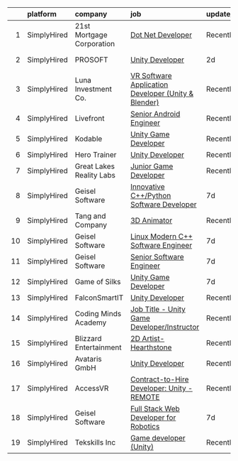 

|    | platform    | company                   | job                                                                                                                                                             | update_time   | location           |
|---:|:------------|:--------------------------|:----------------------------------------------------------------------------------------------------------------------------------------------------------------|:--------------|:-------------------|
|  1 | SimplyHired | 21st Mortgage Corporation | [Dot Net Developer](https://www.simplyhired.com/job/EGRQAiY53TICJxtUHsDSlq-KP4RKqfRCNocZFTvPJXMjLVDjyUcOEQ?q=unity+developer)                                   | Recently      | Knoxville, TN      |
|  2 | SimplyHired | PROSOFT                   | [Unity Developer](https://www.simplyhired.com/job/Xljf-GCP8qTEQQg-T8aJUv8kUB03YvCQlnqNvzdFFgfNRGJGOo3QYg?q=unity+developer)                                     | 2d            | Hanahan, SC        |
|  3 | SimplyHired | Luna Investment Co.       | [VR Software Application Developer (Unity & Blender)](https://www.simplyhired.com/job/gy8HREFul1xocPlS9PtlO2qZaV4gum6HSfUE_ED1zIz-UhEoFwcbSw?q=unity+developer) | Recently      | Remote             |
|  4 | SimplyHired | Livefront                 | [Senior Android Engineer](https://www.simplyhired.com/job/MtukBEQK6S42RfI79jQmqJI_cq5QBmf03KyvApBOOVDUJnDRw5M8Kw?q=unity+developer)                             | Recently      | Minneapolis, MN    |
|  5 | SimplyHired | Kodable                   | [Unity Game Developer](https://www.simplyhired.com/job/-SSmWmmKYYO2s22AMKpNvaoGEJGwArOqwY4wb7XDcAz0VDdnfib8eQ?q=unity+developer)                                | Recently      | Remote             |
|  6 | SimplyHired | Hero Trainer              | [Unity Developer](https://www.simplyhired.com/job/A5fkV3z0bE123MHAlULaIo4S0Ky7VrggqUdB6itwfcG6Qahd-uU0uA?q=unity+developer)                                     | Recently      | Remote             |
|  7 | SimplyHired | Great Lakes Reality Labs  | [Junior Game Developer](https://www.simplyhired.com/job/peUa0pFt91Ys30JH7nJhqmzku5OKCEIMR7n6FutTXUMTIT1GgDdZgQ?q=unity+developer)                               | Recently      | Lansing, MI        |
|  8 | SimplyHired | Geisel Software           | [Innovative C++/Python Software Developer](https://www.simplyhired.com/job/LkCSRjhhLfiMTTWA-ZYfOw-0rs1Y1qPS9oYeg_uR-Ahn1mtQW7Lasw?q=unity+developer)            | 7d            | Worcester, MA      |
|  9 | SimplyHired | Tang and Company          | [3D Animator](https://www.simplyhired.com/job/eaJc3RQuFmNcHJ8rSxZj5zmyeBbMIaltJHOAIYddDeElMKToARUjYQ?q=unity+developer)                                         | Recently      | Long Beach, CA     |
| 10 | SimplyHired | Geisel Software           | [Linux Modern C++ Software Engineer](https://www.simplyhired.com/job/l9cmsFPGCJQB5nfieQ6vqOKxiYGYGFhb4nl84O4EWH-uPQAoa811Cw?q=unity+developer)                  | 7d            | Worcester, MA      |
| 11 | SimplyHired | Geisel Software           | [Senior Software Engineer](https://www.simplyhired.com/job/gk71XuBNrFlxGOm5b1EGgDiAmRQTH4EXTMcfzXn81diRF6C2giYnSA?q=unity+developer)                            | 7d            | Worcester, MA      |
| 12 | SimplyHired | Game of Silks             | [Unity Game Developer](https://www.simplyhired.com/job/9POIV3CFee0K02bCFcjkyowYcj7P7_NR3sXK8LQDdFMWIrHBczDvIw?q=unity+developer)                                | 7d            | Remote             |
| 13 | SimplyHired | FalconSmartIT             | [Unity Developer](https://www.simplyhired.com/job/oBPMwLSOk3hj7U5cg-mY5owdwbePwoqYIEkbJTK0_Zs2FRtUj-Idhg?q=unity+developer)                                     | Recently      | Dover, DE          |
| 14 | SimplyHired | Coding Minds Academy      | [Job Title - Unity Game Developer/Instructor](https://www.simplyhired.com/job/I-tVZtGPfmGEpdywHtQ8yGielfx0231tHugzQEe2AR9x4IwoelJ90A?q=unity+developer)         | Recently      | Remote +1 location |
| 15 | SimplyHired | Blizzard Entertainment    | [2D Artist- Hearthstone](https://www.simplyhired.com/job/SpjQg9-PvboofN0JlAeM71jaQH3HpN8een9NhJPNcE2GrJiS1WEs9A?q=unity+developer)                              | Recently      | Irvine, CA         |
| 16 | SimplyHired | Avataris GmbH             | [Unity Developer](https://www.simplyhired.com/job/nl-iUStNaZ5nC0e5bc0dy-DLAkSbVF_RA8Pj4Y7DO8BCwTdKBCAdHg?q=unity+developer)                                     | Recently      | Remote             |
| 17 | SimplyHired | AccessVR                  | [Contract-to-Hire Developer: Unity - REMOTE](https://www.simplyhired.com/job/eHNuYSh6_hoBmAbJDab1E996_fEnIXXN35rkqxjWwKVh7x7ufcJMLA?q=unity+developer)          | Recently      | Winchester, VA     |
| 18 | SimplyHired | Geisel Software           | [Full Stack Web Developer for Robotics](https://www.simplyhired.com/job/04XlUEomIi65Co7yPzSU_YWhwfp9LrKh5i4JMiDAx9VkyAp0l4t94Q?q=unity+developer)               | 7d            | Worcester, MA      |
| 19 | SimplyHired | Tekskills Inc             | [Game developer (Unity)](https://www.simplyhired.com/job/h0TnBe6ethK0AQqNsZ9C_3SJ2bbor5rzrFMb88jVOnbm3J8MvX4yOQ?q=unity+developer)                              | Recently      | Remote             |